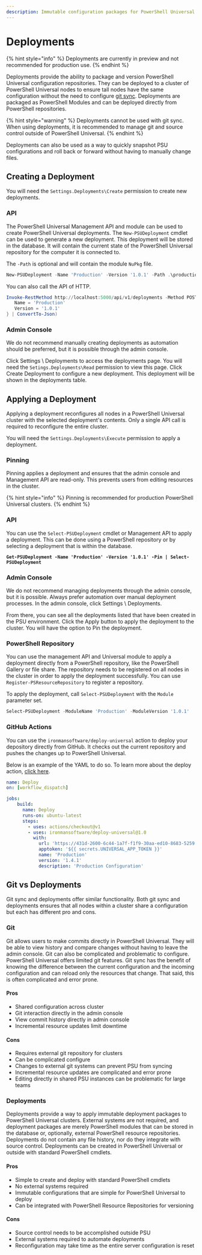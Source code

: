 ```yaml
---
description: Immutable configuration packages for PowerShell Universal.
---
```


# Deployments

{% hint style="info" %}
Deployments are currently in preview and not recommended for production use.&#x20;
{% endhint %}

Deployments provide the ability to package and version PowerShell Universal configuration repositories. They can be deployed to a cluster of PowerShell Universal nodes to ensure tall nodes have the same configuration without the need to configure [git sync](git.md). Deployments are packaged as PowerShell Modules and can be deployed directly from PowerShell repositories.&#x20;

{% hint style="warning" %}
Deployments cannot be used with git sync. When using deployments, it is recommended to manage git and source control outside of PowerShell Universal.
{% endhint %}

Deployments can also be used as a way to quickly snapshot PSU configurations and roll back or forward without having to manually change files.&#x20;

## Creating a Deployment

You will need the `Settings.Deployments\Create` permission to create new deployments.

### API

The PowerShell Universal Management API and module can be used to create PowerShell Universal deployments. The `New-PSUDeployment` cmdlet can be used to generate a new deployment. This deployment will be stored in the database. It will contain the current state of the PowerShell Universal repository for the computer it is connected to.&#x20;

The `-Path` is optional and will contain the module `NuPkg` file.&#x20;

```powershell
New-PSUDeployment -Name 'Production' -Version '1.0.1' -Path .\production.1.0.1.nupkg
```

You can also call the API of HTTP.&#x20;

```powershell
Invoke-RestMethod http://localhost:5000/api/v1/deployments -Method POST -Body (@{
   Name = 'Production'
   Version = '1.0.1'
} | ConvertTo-Json)
```

### Admin Console

We do not recommend manually creating deployments as automation should be preferred, but it is possible through the admin console.&#x20;

Click Settings \ Deployments to access the deployments page. You will need the `Setings.Deployments\Read` permission to view this page. Click Create Deployment to configure a new deployment. This deployment will be shown in the deployments table.&#x20;

## Applying a Deployment

Applying a deployment reconfigures all nodes in a PowerShell Universal cluster with the selected deployment's contents. Only a single API call is required to reconfigure the entire cluster.&#x20;

You will need the `Settings.Deployments\Execute` permission to apply a deployment.

### Pinning

Pinning applies a deployment and ensures that the admin console and Management API are read-only. This prevents users from editing resources in the cluster.&#x20;

{% hint style="info" %}
Pinning is recommended for production PowerShell Universal clusters.
{% endhint %}

### API

You can use the `Select-PSUDeployment` cmdlet or Management API to apply a deployment. This can be done using a PowerShell repository or by selecting a deployment that is within the database.&#x20;

<pre class="language-powershell"><code class="lang-powershell"><strong>Get-PSUDeployment -Name 'Production' -Version '1.0.1' -Pin | Select-PSUDeployment 
</strong></code></pre>

### Admin Console

We do not recommend managing deployments through the admin console, but it is possible. Always prefer automation over manual deployment processes. In the admin console, click Settings \ Deployments.&#x20;

From there, you can see all the deployments listed that have been created in the PSU environment. Click the Apply button to apply the deployment to the cluster. You will have the option to Pin the deployment.&#x20;

### PowerShell Repository

You can use the management API and Universal module to apply a deployment directly from a PowerShell repository, like the PowerShell Gallery or file share. The repository needs to be registered on all nodes in the cluster in order to apply the deployment successfully. You can use `Register-PSResourceRepository` to register a repository.&#x20;

To apply the deployment, call `Select-PSUDeployment` with the `Module` parameter set.&#x20;

```powershell
Select-PSUDeployment -ModuleName 'Production' -ModuleVersion '1.0.1'
```

### GitHub Actions

You can use the `ironmansoftware/deploy-universal` action to deploy your depository directly from GitHub. It checks out the current repository and pushes the changes up to PowerShell Universal.&#x20;

Below is an example of the YAML to do so. To learn more about the deploy action, [click here](https://github.com/ironmansoftware/deploy-universal).

```yaml
name: Deploy
on: [workflow_dispatch]

jobs:
    build:
      name: Deploy
      runs-on: ubuntu-latest
      steps:
        - uses: actions/checkout@v1
        - uses: ironmansoftware/deploy-universal@1.0
          with:
            url: 'https://431d-2600-6c44-1a7f-f1f9-30aa-ed10-8683-5259.ngrok-free.app'
            apptoken: '${{ secrets.UNIVERSAL_APP_TOKEN }}'
            name: 'Production'
            version: '1.4.1'
            description: 'Production Configuration'
```

## Git vs Deployments

Git sync and deployments offer similar functionality. Both git sync and deployments ensures that all nodes within a cluster share a configuration but each has different pro and cons.&#x20;

### Git

Git allows users to make commits directly in PowerShell Universal. They will be able to view history and compare changes without having to leave the admin console. Git can also be complicated and problematic to configure. PowerShell Universal offers limited git features. Git sync has the benefit of knowing the difference between the current configuration and the incoming configuration and can reload only the resources that change. That said, this is often complicated and error prone.&#x20;

#### Pros

* Shared configuration across cluster
* Git interaction directly in the admin console
* View commit history directly in admin console
* Incremental resource updates limit downtime

#### Cons

* Requires external git repository for clusters
* Can be complicated configure
* Changes to external git systems can prevent PSU from syncing
* Incremental resource updates are complicated and error prone
* Editing directly in shared PSU instances can be problematic for large teams

### Deployments

Deployments provide a way to apply immutable deployment packages to PowerShell Universal clusters. External systems are not required, and deployment packages are merely PowerShell modules that can be stored in the database or, optionally, external PowerShell resource repositories. Deployments do not contain any file history, nor do they integrate with source control. Deployments can be created in PowerShell Universal or outside with standard PowerShell cmdlets.&#x20;

#### Pros

* Simple to create and deploy with standard PowerShell cmdlets
* No external systems required
* Immutable configurations that are simple for PowerShell Universal to deploy
* Can be integrated with PowerShell Resource Repositories for versioning

#### Cons

* Source control needs to be accomplished outside PSU
* External systems required to automate deployments
* Reconfiguration may take time as the entire server configuration is reset
